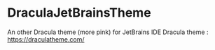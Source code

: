 # DraculaJetBrainsTheme

An other Dracula theme (more pink) for JetBrains IDE
Dracula theme : https://draculatheme.com/
